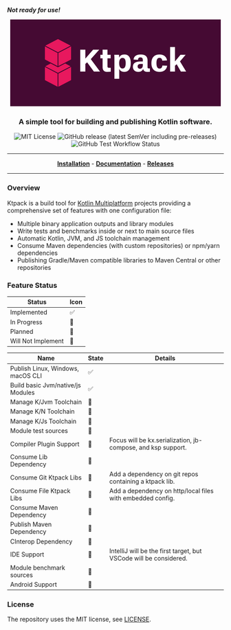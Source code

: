 ***Not ready for use!***

<p align="center">
<img src="docs/img/cover-small.png" alt="Ktpack Logo"/>
</p>

<h3 align="center">A simple tool for building and publishing Kotlin software.</h3>

<p align="center">
<img alt="MIT License" src="https://img.shields.io/github/license/drewcarlson/ktpack"/>
<img src="https://img.shields.io/github/v/release/drewcarlson/ktpack?include_prereleases" alt="GitHub release (latest SemVer including pre-releases)"/>
<img src="https://img.shields.io/github/workflow/status/drewcarlson/ktpack/Tests?label=Tests" alt="GitHub Test Workflow Status"/>
</p>

---

<p align="center">
<a href="https://drewcarlson.github.io/ktpack/installation/"><b>Installation</b></a> -
<a href="https://drewcarlson.github.io/ktpack/"><b>Documentation</b></a> -
<a href="https://github.com/DrewCarlson/ktpack/releases/"><b>Releases</b></a>
</p>

---

### Overview

Ktpack is a build tool for [Kotlin Multiplatform](https://kotl.in/multiplatform) projects
providing a comprehensive set of features with one configuration file:

- Multiple binary application outputs and library modules
- Write tests and benchmarks inside or next to main source files
- Automatic Kotlin, JVM, and JS toolchain management
- Consume Maven dependencies (with custom repositories) or npm/yarn dependencies
- Publishing Gradle/Maven compatible libraries to Maven Central or other repositories

### Feature Status

| Status             | Icon                   |
|--------------------|------------------------|
| Implemented        | :white_check_mark:     |
| In Progress        | :large_blue_circle:    |
| Planned            | :large_orange_diamond: |
| Will Not Implement | :red_circle:           |

| Name                              | State                  | Details                                                           |
|-----------------------------------|------------------------|-------------------------------------------------------------------|
| Publish Linux, Windows, macOS CLI | :white_check_mark:     |                                                                   |
| Build basic Jvm/native/js Modules | :white_check_mark:     |                                                                   |
| Manage K/Jvm Toolchain            | :large_blue_circle:    |                                                                   |
| Manage K/N Toolchain              | :large_blue_circle:    |                                                                   |
| Manage K/Js Toolchain             | :large_blue_circle:    |                                                                   |
| Module test sources               | :large_blue_circle:    |                                                                   |
| Compiler Plugin Support           | :large_orange_diamond: | Focus will be kx.serialization, jb-compose, and ksp support.      |
| Consume Lib Dependency            | :large_orange_diamond: |                                                                   |
| Consume Git Ktpack Libs           | :large_orange_diamond: | Add a dependency on git repos containing a ktpack lib.            |
| Consume File Ktpack Libs          | :large_orange_diamond: | Add a dependency on http/local files with embedded config.        |
| Consume Maven Dependency          | :large_orange_diamond: |                                                                   |
| Publish Maven Dependency          | :large_orange_diamond: |                                                                   |
| CInterop Dependency               | :large_orange_diamond: |                                                                   |
| IDE Support                       | :large_orange_diamond: | IntelliJ will be the first target, but VSCode will be considered. |
| Module benchmark sources          | :large_orange_diamond: |                                                                   |
| Android Support                   | :red_circle:           |                                                                   |

### License

The repository uses the MIT license, see [LICENSE](LICENSE).
